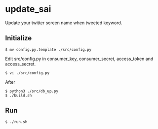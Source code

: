 # update_sai

Update your twitter screen name when tweeted keyword.

## Initialize

```
$ mv config.py.template ./src/config.py
```

Edit src/config.py in consumer_key, consumer_secret, access_token and access_secret.

```
$ vi ./src/config.py
```

After

```
$ python3 ./src/db_up.py
$ ./build.sh
```

## Run

```
$ ./run.sh
```
